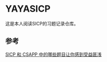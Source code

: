 # YAYASICP

这是本人阅读SICP的习题记录仓库。

## 参考

[SICP 和 CSAPP 中的哪些题目让你感到受益匪浅](https://www.zhihu.com/question/383128423/answer/1110980824)